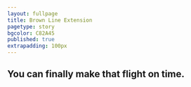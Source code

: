 ```yaml
---
layout: fullpage
title: Brown Line Extension
pagetype: story
bgcolor: C82A45
published: true
extrapadding: 100px
---
```


## You can finally make that flight on time.
